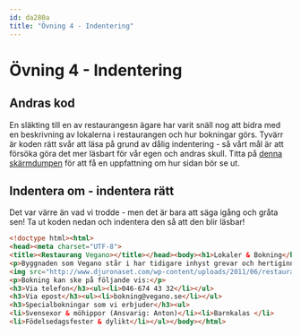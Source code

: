 ```yaml
---
id: da280a
title: "Övning 4 - Indentering"
---
```


# Övning 4 - Indentering

## Andras kod

En släkting till en av restaurangesn ägare har varit snäll nog att bidra med en beskrivning av lokalerna i restaurangen och hur bokningar görs. Tyvärr är koden rätt svår att läsa på grund av dålig indentering - så vårt mål är att försöka göra det mer läsbart för vår egen och andras skull. Titta på [denna skärmdumpen](../assets/da280a_ex4_bild1.png) för att få en uppfattning om hur sidan bör se ut.

## Indentera om - indentera rätt

Det var värre än vad vi trodde - men det är bara att säga igång och gråta sen! Ta ut koden nedan och indentera den så att den blir läsbar!

``` html
<!doctype html><html>
<head><meta charset="UTF-8">
<title><Restaurang Vegano></title></head><body><h1>Lokaler & Bokning</h1><h2>Vegetariskt vallfärdande sedan 1800-talet</h2>
<p>Byggnaden som Vegano står i har tidigare inhyst grevar och hertiginnor som sökt efter en avspisning utöver den vanliga dieten av stekt sill och strömming och den industriella stämningen som omgärdar 1800-talet. Dekoren är därför klassisk brun kaskelotnyans och inredning kan närmast beskrivas som viktoriansk. Vi hoppas att du kommer trivas av stämningen och förhoppningsvis inte skrämmas av den greve som sägs hemsöka gillestugan.</p><h2>En plats för alla</h2><p>I våra lokaler rymmer nittio gäster och det finns plats för både mindre och större sällskap. Vi erbjuder självklart drop-in men under helger och kvällar kan det vara fullt så vi rekommenderar att man bokar i förväg.</p><br>
<img src="http://www.djuronaset.com/wp-content/uploads/2011/06/restaurang_djuronaset2.jpg" alt="Dukade bord">
<p>Bokning kan ske på följande vis:</p>       
<h3>Via telefon</h3><ul><li>046-674 43 32</li></ul>
<h3>Via epost</h3><ul><li>bokning@vegano.se</li></ul>
<h3>Specialbokningar som vi erbjuder</h3><ul>
<li>Svensexor & möhippor (Ansvarig: Anton)</li><li>Barnkalas </li>
<li>Födelsedagsfester & dylikt</li></ul></body></html>
```
